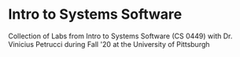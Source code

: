 # Intro to Systems Software

Collection of Labs from Intro to Systems Software (CS 0449) with Dr. Vinicius Petrucci during Fall '20 at the University of Pittsburgh

